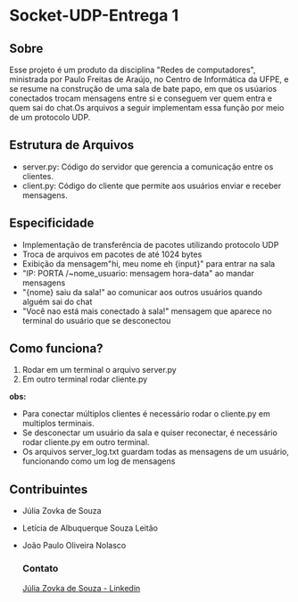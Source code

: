 # Socket-UDP-Entrega 1

## Sobre 

Esse projeto  é  um produto da disciplina "Redes de computadores", ministrada por Paulo Freitas de Araújo, no Centro de Informática da UFPE, e se resume na construção de uma sala de bate papo, em que os usúarios conectados  trocam mensagens entre si  e conseguem ver quem entra e quem sai do chat.Os arquivos a seguir implementam essa função por meio de um protocolo UDP.

## Estrutura de Arquivos

- server.py: Código do servidor que gerencia a comunicação entre os clientes.
- client.py: Código do cliente que permite aos usuários enviar e receber mensagens.

## Especificidade
- Implementação de transferência de pacotes utilizando protocolo UDP
- Troca de arquivos em pacotes de até 1024 bytes
- Exibição da mensagem"hi, meu nome eh {input}" para entrar na sala
- "IP: PORTA /~nome_usuario: mensagem hora-data"  ao mandar mensagens
- "{nome} saiu da sala!" ao comunicar aos outros usuários quando alguém sai do chat
- "Você nao está  mais conectado à sala!" mensagem que aparece no terminal do usuário que se desconectou 

## Como funciona?
1. Rodar em um terminal o arquivo server.py 
2. Em outro terminal rodar cliente.py

**obs:** 
- Para conectar múltiplos clientes é necessário rodar o cliente.py em multiplos terminais.
- Se desconectar um usuário da sala e quiser reconectar, é necessário rodar cliente.py em outro terminal.
- Os arquivos server_log.txt guardam todas as mensagens de um usuário, funcionando como um log de mensagens

## Contribuintes
- Júlia Zovka de Souza
- Letícia de Albuquerque Souza Leitão 
- João Paulo Oliveira Nolasco

    ### Contato
    [Júlia Zovka de Souza - Linkedin](https://www.linkedin.com/in/j%C3%BAlia-zovka-de-souza-a4731235a/)